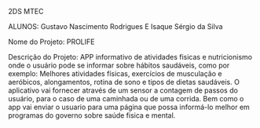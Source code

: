 2DS MTEC

ALUNOS:     Gustavo Nascimento Rodrigues E Isaque Sérgio da Silva

Nome do Projeto: PROLIFE

Descrição do Projeto:
APP informativo de atividades fisicas e nutricionismo onde o usuário pode se informar sobre hábitos saudáveis, como  por exemplo: Melhores atividades físicas, exercícios de musculação e aeróbicos, alongamentos, rotina de sono e tipos de dietas saudáveis.
O aplicativo vai fornecer através de um sensor a contagem de passos do usuário, para o caso de uma caminhada ou de uma corrida.
Bem como o app vai enviar o usuario para uma página que possa informá-lo melhor em programas do governo sobre saúde fisica e mental.
